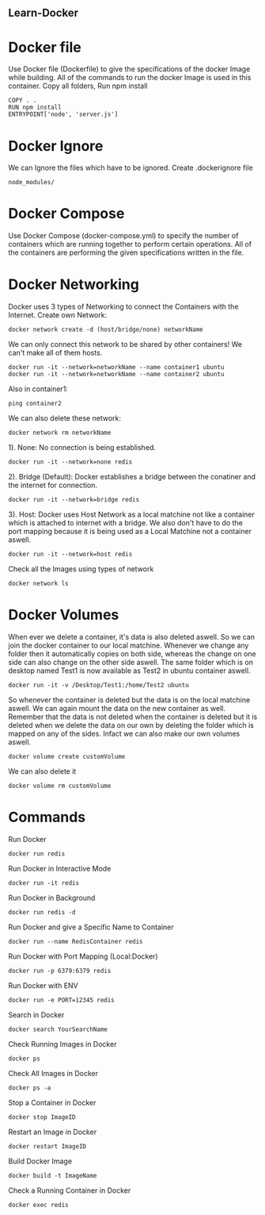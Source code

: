 ## Learn-Docker

# Docker file
Use Docker file (Dockerfile) to give the specifications of the docker Image while building. All of the commands to run the docker Image is used in this container.
Copy all folders, Run npm install
```
COPY . .
RUN npm install
ENTRYPOINT['node', 'server.js']
```

# Docker Ignore
We can Ignore the files which have to be ignored. Create .dockerignore file
```
node_modules/
```

# Docker Compose
Use Docker Compose (docker-compose.yml) to specify the number of containers which are running together to perform certain operations. All of the containers are performing the given specifications written in the file.

# Docker Networking
Docker uses 3 types of Networking to connect the Containers with the Internet. Create own Network:
```
docker network create -d (host/bridge/none) networkName
```
We can only connect this network to be shared by other containers! We can't make all of them hosts.
```
docker run -it --network=networkName --name container1 ubuntu
docker run -it --network=networkName --name container2 ubuntu
```
Also in container1:
```
ping container2
```
We can also delete these network:
```
docker network rm networkName
```
1). None: 
      No connection is being established.
```
docker run -it --network=none redis
```
2). Bridge (Default): 
      Docker establishes a bridge between the conatiner and the internet for connection.
```
docker run -it --network=bridge redis
```
3). Host: 
      Docker uses Host Network as a local matchine not like a container which is attached to internet with a bridge. We also don't have to do the port mapping because it is being used as a Local Matchine not a container aswell.
```
docker run -it --network=host redis
```

Check all the Images using types of network
```
docker network ls
```

# Docker Volumes
When ever we delete a container, it's data is also deleted aswell. So we can join the docker container to our local matchine. Whenever we change any folder then it automatically copies on both side, whereas the change on one side can also change on the other side aswell. The same folder which is on desktop named Test1 is now available as Test2 in ubuntu container aswell.
```
docker run -it -v /Desktop/Test1:/home/Test2 ubuntu
```
So whenever the container is deleted but the data is on the local matchine aswell. We can again mount the data on the new container as well. Remember that the data is not deleted when the container is deleted but it is deleted when we delete the data on our own by deleting the folder which is mapped on any of the sides. Infact we can also make our own volumes aswell.
```
docker volume create customVolume
```
We can also delete it
```
docker volume rm customVolume
```

# Commands

Run Docker
```
docker run redis
```

Run Docker in Interactive Mode
```
docker run -it redis
```

Run Docker in Background
```
docker run redis -d
```

Run Docker and give a Specific Name to Container
```
docker run --name RedisContainer redis
```

Run Docker with Port Mapping (Local:Docker)
```
docker run -p 6379:6379 redis
```

Run Docker with ENV
```
docker run -e PORT=12345 redis
```

Search in Docker
```
docker search YourSearchName
```

Check Running Images in Docker
```
docker ps
```
Check All Images in Docker
```
docker ps -a
```

Stop a Container in Docker
```
docker stop ImageID
```

Restart an Image in Docker
```
docker restart ImageID
```

Build Docker Image
```
docker build -t ImageName
```

Check a Running Container in Docker
```
docker exec redis
```

